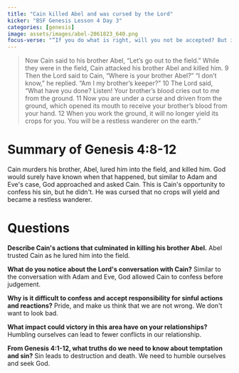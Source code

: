```yaml
---
title: "Cain killed Abel and was cursed by the Lord"
kicker: "BSF Genesis Lesson 4 Day 3"
categories: [genesis]
image: assets/images/abel-2061823_640.png
focus-verse: "“If you do what is right, will you not be accepted? But if you do not do what is right, sin is crouching at your door; it desires to have you, but you must rule over it.” – Genesis 4:7"
---
```


> Now Cain said to his brother Abel, “Let’s go out to the field.” While they were in the field, Cain attacked his brother Abel and killed him.
> 9 Then the Lord said to Cain, “Where is your brother Abel?”
> “I don’t know,” he replied. “Am I my brother’s keeper?”
> 10 The Lord said, “What have you done? Listen! Your brother’s blood cries out to me from the ground. 11 Now you are under a curse and driven from the ground, which opened its mouth to receive your brother’s blood from your hand. 12 When you work the ground, it will no longer yield its crops for you. You will be a restless wanderer on the earth.”

# Summary of Genesis 4:8-12

Cain murders his brother, Abel, lured him into the field, and killed him. God would surely have known when that happened, but similar to Adam and Eve's case, God approached and asked Cain. This is Cain's opportunity to confess his sin, but he didn't. He was cursed that no crops will yield and became a restless wanderer.

# Questions

**Describe Cain's actions that culminated in killing his brother Abel.** Abel trusted Cain as he lured him into the field.

**What do you notice about the Lord's conversation with Cain?** Similar to the conversation with Adam and Eve, God allowed Cain to confess before judgement.

**Why is it difficult to confess and accept responsibility for sinful actions and reactions?** Pride, and make us think that we are not wrong. We don't want to look bad.

**What impact could victory in this area have on your relationships?** Humbling ourselves can lead to fewer conflicts in our relationship.

**From Genesis 4:1-12, what truths do we need to know about temptation and sin?** Sin leads to destruction and death. We need to humble ourselves and seek God.

